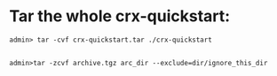 Tar the whole crx-quickstart:
=============================

  
    admin> tar -cvf crx-quickstart.tar ./crx-quickstart
    
    
    admin>tar -zcvf archive.tgz arc_dir --exclude=dir/ignore_this_dir

